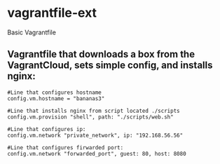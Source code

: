 # vagrantfile-ext
Basic Vagrantfile

## Vagrantfile that downloads a box from the VagrantCloud, sets simple config, and installs nginx: 

````
#Line that configures hostname
config.vm.hostname = "bananas3"

#Line that installs nginx from script located ./scripts
config.vm.provision "shell", path: "./scripts/web.sh"

#Line that configures ip: 
config.vm.network "private_network", ip: "192.168.56.56"

#Line that configures firwarded port: 
config.vm.network "forwarded_port", guest: 80, host: 8080


````
